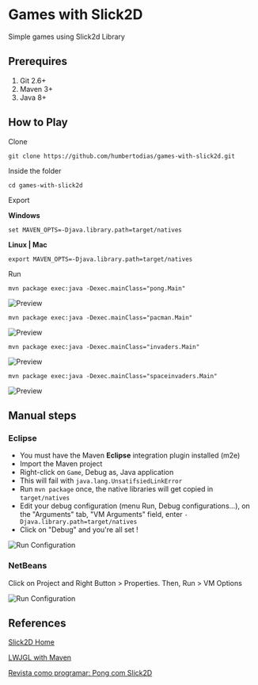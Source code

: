 # Games with Slick2D

Simple games using Slick2d Library


## Prerequires

1. Git 2.6+
2. Maven 3+
3. Java 8+


## How to Play

Clone

```
git clone https://github.com/humbertodias/games-with-slick2d.git
```

Inside the folder

```
cd games-with-slick2d
```

Export

**Windows**

```
set MAVEN_OPTS=-Djava.library.path=target/natives
```

**Linux | Mac**

```
export MAVEN_OPTS=-Djava.library.path=target/natives
```

Run

```
mvn package exec:java -Dexec.mainClass="pong.Main"
```
![Preview](doc/pong.gif)
```
mvn package exec:java -Dexec.mainClass="pacman.Main"
```
![Preview](doc/pac-man.gif)
```
mvn package exec:java -Dexec.mainClass="invaders.Main"
```
![Preview](doc/invaders.gif)

```
mvn package exec:java -Dexec.mainClass="spaceinvaders.Main"
```
![Preview](doc/spaceinvaders.gif)



## Manual steps

### Eclipse

* You must have the Maven **Eclipse** integration plugin installed (m2e)
* Import the Maven project
* Right-click on `Game`, Debug as, Java application
* This will fail with `java.lang.UnsatifsiedLinkError`
* Run `mvn package` once, the native libraries will get copied in `target/natives`
* Edit your debug configuration (menu Run, Debug configurations...), on the "Arguments" tab, "VM Arguments" field, enter `-Djava.library.path=target/natives`
* Click on "Debug" and you're all set !


![Run Configuration](doc/run_config_eclipse.png)

### NetBeans

Click on Project and Right Button > Properties.
Then, Run > VM Options

![Run Configuration](doc/run_config_netbeans.png)



## References

[Slick2D Home](http://slick.ninjacave.com)

[LWJGL with Maven](http://wiki.lwjgl.org/index.php?title=Setting_Up_LWJGL_with_Maven)

[Revista como programar: Pong com Slick2D](http://www.portugal-a-programar.pt/revista-programar/edicoes/download.php?e=25&t=site)
